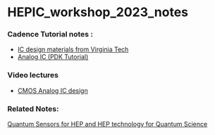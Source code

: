 # HEPIC_workshop_2023_notes

### Cadence Tutorial notes : 
* [IC design materials from Virginia Tech](https://www.mics.ece.vt.edu/ICDesign/Overview/index.html)
* [Analog IC (PDK Tutorial)](https://www.mics.ece.vt.edu/ICDesign/Tutorials/AnalogIC/PDK_Material.html)


### Video lectures
* [CMOS Analog IC design](https://www.youtube.com/playlist?list=PL9CC669A6A8D4D488)  


### Related Notes:
[Quantum Sensors for HEP and HEP
technology for Quantum Science](https://indico.cern.ch/event/716539/contributions/3251242/attachments/1798184/2932123/Estrada_vienna2019.pdf)
